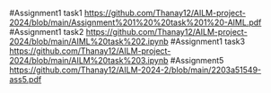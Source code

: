 #Assignment1 task1 https://github.com/Thanay12/AILM-project-2024/blob/main/Assignment%201%20%20task%201%20-AIML.pdf
#Assignment1 task2 https://github.com/Thanay12/AILM-project-2024/blob/main/AIML%20task%202.ipynb
#Assignment1 task3 https://github.com/Thanay12/AILM-project-2024/blob/main/AILM%20task%203.ipynb
#Assignment5 https://github.com/Thanay12/AILM-2024-2/blob/main/2203a51549-ass5.pdf
